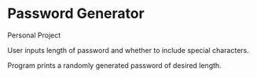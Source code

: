 # Password Generator 

Personal Project

User inputs length of password and whether to include special characters.

Program prints a randomly generated password of desired length.
